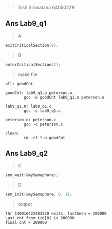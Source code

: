 > Vish Siriwatana
> 64050229

## Ans Lab9_q1

> A
```c
exitCriticalSection(0);
```
> B
```c
enterCriticalSection(1);
```
> make file
```make
all: goodCnt

goodCnt: lab9_q1.o peterson.o
		gcc -o goodCnt lab9_q1.o peterson.o

lab9_q1.0: lab9_q1.c
		gcc -c lab9_q1.c

peterson.o: peterson.c
		gcc -c peterson.c

clean:
		rm -rf *.o goodCnt
```


## Ans Lab9_q2

> C
```c
sem_wait(&mySemaphore);
```
> D
```c
sem_init(&mySemaphore, 0, 1);
```
> output
```
thr 140016422483520 exits. lastSeen = 200000
Last cnt from tid[0] is 200000
final cnt = 200000
```